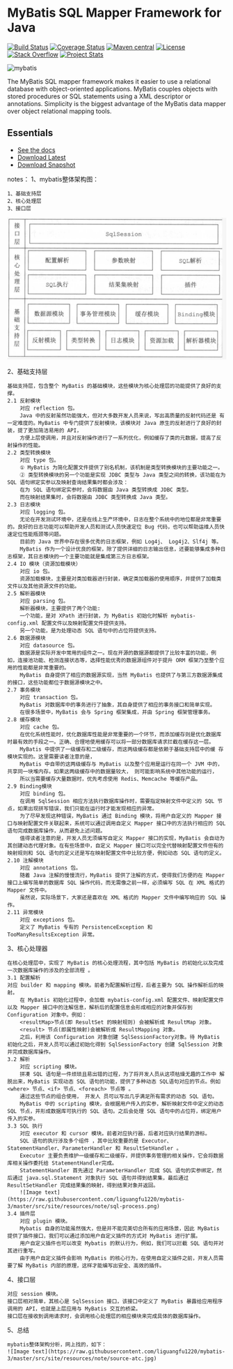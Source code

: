 MyBatis SQL Mapper Framework for Java
=====================================

[![Build Status](https://travis-ci.org/mybatis/mybatis-3.svg?branch=master)](https://travis-ci.org/mybatis/mybatis-3)
[![Coverage Status](https://coveralls.io/repos/mybatis/mybatis-3/badge.svg?branch=master&service=github)](https://coveralls.io/github/mybatis/mybatis-3?branch=master)
[![Maven central](https://maven-badges.herokuapp.com/maven-central/org.mybatis/mybatis/badge.svg)](https://maven-badges.herokuapp.com/maven-central/org.mybatis/mybatis)
[![License](http://img.shields.io/:license-apache-brightgreen.svg)](http://www.apache.org/licenses/LICENSE-2.0.html)
[![Stack Overflow](http://img.shields.io/:stack%20overflow-mybatis-brightgreen.svg)](http://stackoverflow.com/questions/tagged/mybatis)
[![Project Stats](https://www.openhub.net/p/mybatis/widgets/project_thin_badge.gif)](https://www.openhub.net/p/mybatis)

![mybatis](http://mybatis.github.io/images/mybatis-logo.png)

The MyBatis SQL mapper framework makes it easier to use a relational database with object-oriented applications.
MyBatis couples objects with stored procedures or SQL statements using a XML descriptor or annotations.
Simplicity is the biggest advantage of the MyBatis data mapper over object relational mapping tools.

Essentials
----------

* [See the docs](http://mybatis.github.io/mybatis-3)
* [Download Latest](https://github.com/mybatis/mybatis-3/releases)
* [Download Snapshot](https://oss.sonatype.org/content/repositories/snapshots/org/mybatis/mybatis/)


notes：
1、mybatis整体架构图：
    
    1、基础支持层
    2、核心处理层  
    3、接口层 
    
![Image text](https://raw.githubusercontent.com/liguangfu1220/mybatis-3/master/src/site/resources/note/mybatis-architecture.png)
    
2、基础支持层

    基础支持层，包含整个 MyBatis 的基础模块，这些模块为核心处理层的功能提供了良好的支撑。
    2.1 反射模块
        对应 reflection 包。
        Java 中的反射虽然功能强大，但对大多数开发人员来说，写出高质量的反射代码还是 有一定难度的。MyBatis 中专门提供了反射模块，该模块对 Java 原生的反射进行了良好的封装，提了更加简洁易用的 API，
        方便上层使调用，并且对反射操作进行了一系列优化，例如缓存了类的元数据，提高了反射操作的性能。
    2.2 类型转换模块
        对应 type 包。
        ① MyBatis 为简化配置文件提供了别名机制，该机制是类型转换模块的主要功能之一。
        ② 类型转换模块的另一个功能是实现 JDBC 类型与 Java 类型之间的转换，该功能在为 SQL 语句绑定实参以及映射查询结果集时都会涉及：
        在为 SQL 语句绑定实参时，会将数据由 Java 类型转换成 JDBC 类型。
        而在映射结果集时，会将数据由 JDBC 类型转换成 Java 类型。
    2.3 日志模块
        对应 logging 包。
        无论在开发测试环境中，还是在线上生产环境中，日志在整个系统中的地位都是非常重要的。良好的日志功能可以帮助开发人员和测试人员快速定位 Bug 代码，也可以帮助运维人员快速定位性能瓶颈等问题。
        目前的 Java 世界中存在很多优秀的日志框架，例如 Log4j、 Log4j2、Slf4j 等。
        MyBatis 作为一个设计优良的框架，除了提供详细的日志输出信息，还要能够集成多种日志框架，其日志模块的一个主要功能就是集成第三方日志框架。
    2.4 IO 模块（资源加载模块）
        对应 io 包。    
        资源加载模块，主要是对类加载器进行封装，确定类加载器的使用顺序，并提供了加载类文件以及其他资源文件的功能。
    2.5 解析器模块
        对应 parsing 包。
        解析器模块，主要提供了两个功能:
        一个功能，是对 XPath 进行封装，为 MyBatis 初始化时解析 mybatis-config.xml 配置文件以及映射配置文件提供支持。
        另一个功能，是为处理动态 SQL 语句中的占位符提供支持。
    2.6 数据源模块
        对应 datasource 包。
        数据源是实际开发中常用的组件之一。现在开源的数据源都提供了比较丰富的功能，例如，连接池功能、检测连接状态等，选择性能优秀的数据源组件对于提升 ORM 框架乃至整个应用的性能都是非常重要的。
        MyBatis 自身提供了相应的数据源实现，当然 MyBatis 也提供了与第三方数据源集成的接口，这些功能都位于数据源模块之中。
    2.7 事务模块
        对应 transaction 包。
        MyBatis 对数据库中的事务进行了抽象，其自身提供了相应的事务接口和简单实现。
        在很多场景中，MyBatis 会与 Spring 框架集成，并由 Spring 框架管理事务。
    2.8 缓存模块
        对应 cache 包。
        在优化系统性能时，优化数据库性能是非常重要的一个环节，而添加缓存则是优化数据库时最有效的手段之一。正确、合理地使用缓存可以将一部分数据库请求拦截在缓存这一层。
        MyBatis 中提供了一级缓存和二级缓存，而这两级缓存都是依赖于基础支持层中的缓 存模块实现的。这里需要读者注意的是，
        MyBatis 中自带的这两级缓存与 MyBatis 以及整个应用是运行在同一个 JVM 中的，共享同一块堆内存。如果这两级缓存中的数据量较大， 则可能影响系统中其他功能的运行，
        所以当需要缓存大量数据时，优先考虑使用 Redis、Memcache 等缓存产品。
    2.9 Binding模块
        对应 binding 包。
        在调用 SqlSession 相应方法执行数据库操作时，需要指定映射文件中定义的 SQL 节点，如果出现拼写错误，我们只能在运行时才能发现相应的异常。
        为了尽早发现这种错误，MyBatis 通过 Binding 模块，将用户自定义的 Mapper 接口与映射配置文件关联起来，系统可以通过调用自定义 Mapper 接口中的方法执行相应的 SQL 语句完成数据库操作，从而避免上述问题。
        值得读者注意的是，开发人员无须编写自定义 Mapper 接口的实现，MyBatis 会自动为其创建动态代理对象。在有些场景中，自定义 Mapper 接口可以完全代替映射配置文件但有的映射规则和 SQL 语句的定义还是写在映射配置文件中比较方便，例如动态 SQL 语句的定义。
    2.10 注解模块
        对应 annotations 包。
        随着 Java 注解的慢慢流行，MyBatis 提供了注解的方式，使得我们方便的在 Mapper 接口上编写简单的数据库 SQL 操作代码，而无需像之前一样，必须编写 SQL 在 XML 格式的 Mapper 文件中。
        虽然说，实际场景下，大家还是喜欢在 XML 格式的 Mapper 文件中编写响应的 SQL 操作。
    2.11 异常模块
        对应 exceptions 包。
        定义了 MyBatis 专有的 PersistenceException 和 TooManyResultsException 异常。
        
3、核心处理器

    在核心处理层中，实现了 MyBatis 的核心处理流程，其中包括 MyBatis 的初始化以及完成一次数据库操作的涉及的全部流程 。
    3.1 配置解析
    对应 builder 和 mapping 模块。前者为配置解析过程，后者主要为 SQL 操作解析后的映射。
        在 MyBatis 初始化过程中，会加载 mybatis-config.xml 配置文件、映射配置文件以及 Mapper 接口中的注解信息，解析后的配置信息会形成相应的对象并保存到 Configuration 对象中。例如：
        <resultMap>节点(即 ResultSet 的映射规则) 会被解析成 ResultMap 对象。
        <result> 节点(即属性映射)会被解析成 ResultMapping 对象。
        之后，利用该 Configuration 对象创建 SqlSessionFactory对象。待 MyBatis 初始化之后，开发人员可以通过初始化得到 SqlSessionFactory 创建 SqlSession 对象并完成数据库操作。
    3.2 解析
        对应 scripting 模块。
        拼凑 SQL 语句是一件烦琐且易出错的过程，为了将开发人员从这项枯燥无趣的工作中 解脱出来，MyBatis 实现动态 SQL 语句的功能，提供了多种动态 SQL语句对应的节点。例如<where> 节点、<if> 节点、<foreach> 节点等 。
        通过这些节点的组合使用， 开发人 员可以写出几乎满足所有需求的动态 SQL 语句。
        MyBatis 中的 scripting 模块，会根据用户传入的实参，解析映射文件中定义的动态 SQL 节点，并形成数据库可执行的 SQL 语句。之后会处理 SQL 语句中的占位符，绑定用户传入的实参。
    3.3 SQL 执行
        对应 executor 和 cursor 模块。前者对应执行器，后者对应执行结果的游标。
        SQL 语句的执行涉及多个组件 ，其中比较重要的是 Executor、StatementHandler、ParameterHandler 和 ResultSetHandler 。
        Executor 主要负责维护一级缓存和二级缓存，并提供事务管理的相关操作，它会将数据库相关操作委托给 StatementHandler完成。
        StatementHandler 首先通过 ParameterHandler 完成 SQL 语句的实参绑定，然后通过 java.sql.Statement 对象执行 SQL 语句并得到结果集，最后通过 ResultSetHandler 完成结果集的映射，得到结果对象并返回。
        ![Image text](https://raw.githubusercontent.com/liguangfu1220/mybatis-3/master/src/site/resources/note/sql-process.png)
    3.4 插件层
        对应 plugin 模块。
        Mybatis 自身的功能虽然强大，但是并不能完美切合所有的应用场景，因此 MyBatis 提供了插件接口，我们可以通过添加用户自定义插件的方式对 MyBatis 进行扩展。
        用户自定义插件也可以改变 Mybatis 的默认行为，例如，我们可以拦截 SQL 语句并对其进行重写。
        由于用户自定义插件会影响 MyBatis 的核心行为，在使用自定义插件之前，开发人员需要了解 MyBatis 内部的原理，这样才能编写出安全、高效的插件。

4、接口层

    对应 session 模块。
    接口层相对简单，其核心是 SqlSession 接口，该接口中定义了 MyBatis 暴露给应用程序调用的 API，也就是上层应用与 MyBatis 交互的桥梁。
    接口层在接收到调用请求时，会调用核心处理层的相应模块来完成具体的数据库操作。

5、总结

    mybatis整体架构分析，网上找的，如下：
    ![Image text](https://raw.githubusercontent.com/liguangfu1220/mybatis-3/master/src/site/resources/note/source-atc.jpg)
    